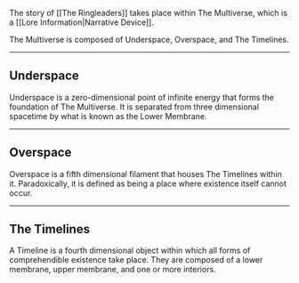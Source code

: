 The story of [[The Ringleaders]] takes place within The Multiverse, which is a [[Lore Information|Narrative Device]].

The Multiverse is composed of Underspace, Overspace, and The Timelines.

---
## Underspace
Underspace is a zero-dimensional point of infinite energy that forms the foundation of The Multiverse. It is separated from three dimensional spacetime by what is known as the Lower Membrane.

---
## Overspace
Overspace is a fifth dimensional filament that houses The Timelines within it. Paradoxically, it is defined as being a place where existence itself cannot occur.

---
## The Timelines

A Timeline is a fourth dimensional object within which all forms of comprehendible existence take place. They are composed of a lower membrane, upper membrane, and one or more interiors.